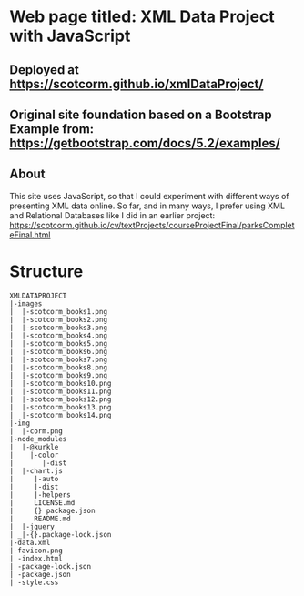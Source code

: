 # Web page titled: XML Data Project with JavaScript
## Deployed at https://scotcorm.github.io/xmlDataProject/
## Original site foundation based on a Bootstrap Example from: https://getbootstrap.com/docs/5.2/examples/ 

## About
This site uses JavaScript, so that I could experiment with different ways of presenting XML data online.  So far, and in many ways, I prefer using XML and Relational Databases like I did in an earlier project: https://scotcorm.github.io/cv/textProjects/courseProjectFinal/parksCompleteFinal.html 


# Structure

```
XMLDATAPROJECT
|-images
|  |-scotcorm_books1.png
|  |-scotcorm_books2.png
|  |-scotcorm_books3.png
|  |-scotcorm_books4.png
|  |-scotcorm_books5.png
|  |-scotcorm_books6.png
|  |-scotcorm_books7.png
|  |-scotcorm_books8.png
|  |-scotcorm_books9.png
|  |-scotcorm_books10.png
|  |-scotcorm_books11.png
|  |-scotcorm_books12.png
|  |-scotcorm_books13.png
|  |-scotcorm_books14.png
|-img
|  |-corm.png
|-node_modules
|  |-@kurkle
|    |-color
|       |-dist
|  |-chart.js
|     |-auto
|     |-dist
|     |-helpers
|     LICENSE.md
|     {} package.json
|     README.md
|  |-jquery
| _|-{}.package-lock.json
|-data.xml
|-favicon.png
| -index.html
| -package-lock.json
| -package.json
| -style.css
```



 
